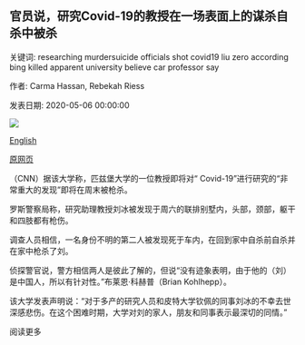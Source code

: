 ## 官员说，研究Covid-19的教授在一场表面上的谋杀自杀中被杀

关键词: researching murdersuicide officials shot covid19 liu zero according bing killed apparent university believe car professor say

作者: Carma Hassan, Rebekah Riess

发表日期: 2020-05-06 00:00:00

![](https://cdn.cnn.com/cnnnext/dam/assets/200506013728-university-of-pittsburgh-professor-killed-super-tease.jpg)

[English](Professor%20researching%20Covid-19%20was%20killed%20in%20an%20apparent%20murder-suicide%2C%20officials%20say.md)

[原网页](https://edition.cnn.com/2020/05/06/us/university-of-pittsburgh-professor-killed/index.html)

（CNN）据该大学称，匹兹堡大学的一位教授即将对“ Covid-19”进行研究的“非常重大的发现”即将在周末被枪杀。

罗斯警察局称，研究助理教授刘冰被发现于周六的联排别墅内，头部，颈部，躯干和四肢都有枪伤。

调查人员相信，一名身份不明的第二人被发现死于车内，在回到家中自杀前自杀并在家中枪杀了刘。

侦探警官说，警方相信两人是彼此了解的，但说“没有迹象表明，由于他的（刘）是中国人，所以有针对性。”布莱恩·科赫普（Brian Kohlhepp）。

该大学发表声明说：“对于多产的研究人员和皮特大学钦佩的同事刘冰的不幸去世深感悲伤。在这个困难时期，大学对刘的家人，朋友和同事表示最深切的同情。”

阅读更多